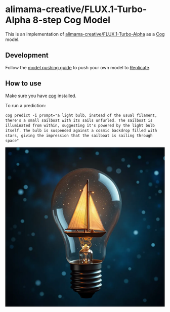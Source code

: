 # alimama-creative/FLUX.1-Turbo-Alpha 8-step Cog Model

This is an implementation of [alimama-creative/FLUX.1-Turbo-Alpha](https://huggingface.co/alimama-creative/FLUX.1-Turbo-Alpha) as a [Cog](https://github.com/replicate/cog) model.

## Development

Follow the [model pushing guide](https://replicate.com/docs/guides/push-a-model) to push your own model to [Replicate](https://replicate.com).


## How to use

Make sure you have [cog](https://github.com/replicate/cog) installed.

To run a prediction:

    cog predict -i prompt="a light bulb, instead of the usual filament, there's a small sailboat with its sails unfurled. The sailboat is illuminated from within, suggesting it's powered by the light bulb itself. The bulb is suspended against a cosmic backdrop filled with stars, giving the impression that the sailboat is sailing through space"

![Output](output.0.png)
